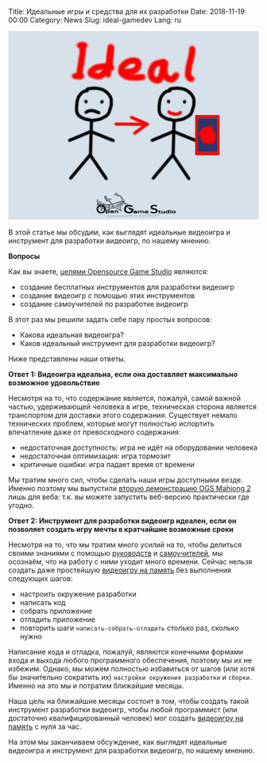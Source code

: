 Title: Идеальные игры и средства для их разработки
Date: 2018-11-19 00:00
Category: News
Slug: ideal-gamedev
Lang: ru

![Screenshot][screenshot]

В этой статье мы обсудим, как выглядят идеальные видеоигра и инструмент для разработки видеоигр, по нашему мнению.

**Вопросы**

Как вы знаете, [целями Opensource Game Studio][ogs-goals] являются:

* создание бесплатных инструментов для разработки видеоигр
* создание видеоигр с помощью этих инструментов
* создание самоучителей по разработке видеоигр

В этот раз мы решили задать себе пару простых вопросов:

* Какова идеальная видеоигра?
* Каков идеальный инструмент для разработки видеоигр?

Ниже представлены наши ответы.

**Ответ 1: Видеоигра идеальна, если она доставляет максимально возможное удовольствие**

Несмотря на то, что содержание является, пожалуй, самой важной частью, удерживающей человека в игре, техническая сторона является транспортом для доставки этого содержания. Существует немало технических проблем, которые могут полностью испортить впечатление даже от превосходного содержания:

* недостаточная доступность: игра не идёт на оборудовании человека
* недостаточная оптимизация: игра тормозит
* критичные ошибки: игра падает время от времени

Мы тратим много сил, чтобы сделать наши игры доступными везде. Именно поэтому мы выпустили [вторую демонстрацию OGS Mahjong 2][mahjong-demo2] лишь для веба: т.к. вы можете запустить веб-версию практически где угодно.

**Ответ 2: Инструмент для разработки видеоигр идеален, если он позволяет создать игру мечты в кратчайшие возможные сроки**

Несмотря на то, что мы тратим много усилий на то, чтобы делиться своими знаниями с помощью [руководств][osgcpg] и [самоучителей][osgcpe], мы осознаём, что на работу с ними уходит много времени. Сейчас нельзя создать даже простейшую [видеоигру на память][concentration] без выполнения следующих шагов:

* настроить окружение разработки
* написать код
* собрать приложение
* отладить приложение
* повторить шаги `написать-собрать-отладить` столько раз, сколько нужно

Написание кода и отладка, пожалуй, являются конечными формами входа и выхода любого программного обеспечения, поэтому мы их не избежим. Однако, мы можем полностью избавиться от шагов (или хотя бы значительно сократить их) `настройки окружения разработки` и `сборки`. Именно на это мы и потратим ближайшие месяцы.

Наша цель на ближайшие месяцы состоит в том, чтобы создать такой инструмент разработки видеоигр, чтобы любой программист (или достаточно квалифицированный человек) мог создать [видеоигру на память][concentration] с нуля за час.

На этом мы заканчиваем обсуждение, как выглядят идеальные видеоигра и инструмент для разработки видеоигр, по нашему мнению.


[screenshot]: images/2018-11-19-ideal-gamedev.png

[ogs-goals]: about-ru.html
[mahjong-demo2]: 2018-10-02-mahjong-demo2-ru.html
[osgcpg]: https://github.com/OGStudio/openscenegraph-cross-platform-guide
[osgcpe]: https://github.com/OGStudio/openscenegraph-cross-platform-examples
[concentration]: https://en.wikipedia.org/wiki/Concentration_(game)
